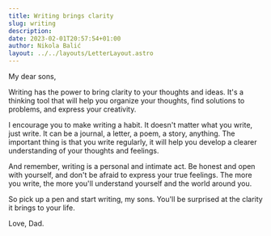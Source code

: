 ```yaml
---
title: Writing brings clarity
slug: writing
description:
date: 2023-02-01T20:57:54+01:00
author: Nikola Balić
layout: ../../layouts/LetterLayout.astro
---
```


My dear sons,

Writing has the power to bring clarity to your thoughts and ideas. It's a thinking tool that will help you organize your thoughts, find solutions to problems, and express your creativity.

I encourage you to make writing a habit. It doesn't matter what you write, just write. It can be a journal, a letter, a poem, a story, anything. The important thing is that you write regularly, it will help you develop a clearer understanding of your thoughts and feelings.

And remember, writing is a personal and intimate act. Be honest and open with yourself, and don't be afraid to express your true feelings. The more you write, the more you'll understand yourself and the world around you.

So pick up a pen and start writing, my sons. You'll be surprised at the clarity it brings to your life.

Love, Dad.
